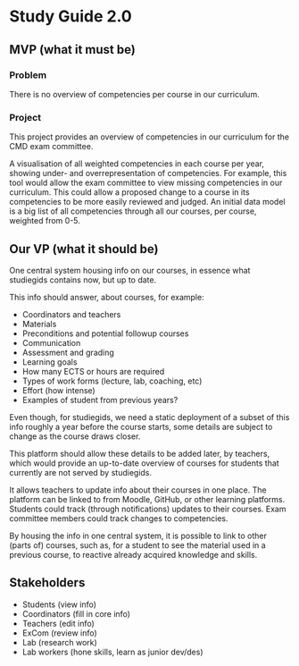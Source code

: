# Study Guide 2.0

## MVP (what it must be)

### Problem

There is no overview of competencies per course in our curriculum.

### Project

This project provides an overview of competencies in our curriculum for the CMD exam committee.

A visualisation of all weighted competencies in each course per year, showing under- and overrepresentation of competencies.
For example, this tool would allow the exam committee to view missing competencies in our curriculum.
This could allow a proposed change to a course in its competencies to be more easily reviewed and judged.
An initial data model is a big list of all competencies through all our courses, per course, weighted from 0-5.

## Our VP (what it should be)

One central system housing info on our courses, in essence what studiegids contains now, but up to date.

This info should answer, about courses, for example:

*   Coordinators and teachers
*   Materials
*   Preconditions and potential followup courses
*   Communication
*   Assessment and grading
*   Learning goals
*   How many ECTS or hours are required
*   Types of work forms (lecture, lab, coaching, etc)
*   Effort (how intense)
*   Examples of student from previous years?

Even though, for studiegids, we need a static deployment of a subset of this info roughly a year before the course starts, some details are subject to change as the course draws closer.

This platform should allow these details to be added later, by teachers, which would provide an up-to-date overview of courses for students that currently are not served by studiegids.

It allows teachers to update info about their courses in one place.
The platform can be linked to from Moodle, GitHub, or other learning platforms.
Students could track (through notifications) updates to their courses.
Exam committee members could track changes to competencies.

By housing the info in one central system, it is possible to link to other (parts of) courses, such as, for a student to see the material used in a previous course, to reactive already acquired knowledge and skills.

## Stakeholders

*   Students (view info)
*   Coordinators (fill in core info)
*   Teachers (edit info)
*   ExCom (review info)
*   Lab (research work)
*   Lab workers (hone skills, learn as junior dev/des)
